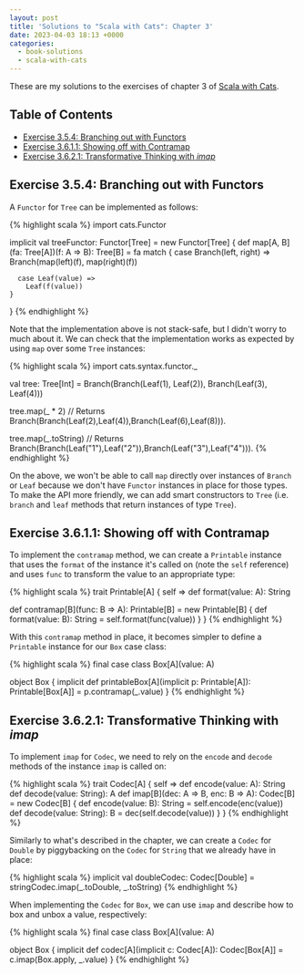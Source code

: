 ```yaml
---
layout: post
title: 'Solutions to "Scala with Cats": Chapter 3'
date: 2023-04-03 18:13 +0000
categories:
  - book-solutions
  - scala-with-cats
---
```


These are my solutions to the exercises of chapter 3 of [Scala with
Cats][scala-with-cats].

[scala-with-cats]: https://www.scalawithcats.com/

## Table of Contents

- [Exercise 3.5.4: Branching out with Functors](#exercise-354-branching-out-with-functors)
- [Exercise 3.6.1.1: Showing off with Contramap](#exercise-3611-showing-off-with-contramap)
- [Exercise 3.6.2.1: Transformative Thinking with _imap_](#exercise-3621-transformative-thinking-with-imap)

## Exercise 3.5.4: Branching out with Functors

A `Functor` for `Tree` can be implemented as follows:

{% highlight scala %}
import cats.Functor

implicit val treeFunctor: Functor[Tree] = new Functor[Tree] {
  def map[A, B](fa: Tree[A])(f: A => B): Tree[B] =
    fa match {
      case Branch(left, right) =>
        Branch(map(left)(f), map(right)(f))

      case Leaf(value) =>
        Leaf(f(value))
    }
}
{% endhighlight %}

Note that the implementation above is not stack-safe, but I didn't worry to much
about it. We can check that the implementation works as expected by using `map`
over some `Tree` instances:

{% highlight scala %}
import cats.syntax.functor._

val tree: Tree[Int] = Branch(Branch(Leaf(1), Leaf(2)), Branch(Leaf(3), Leaf(4)))

tree.map(_ * 2)
// Returns Branch(Branch(Leaf(2),Leaf(4)),Branch(Leaf(6),Leaf(8))).

tree.map(_.toString)
// Returns Branch(Branch(Leaf("1"),Leaf("2")),Branch(Leaf("3"),Leaf("4"))).
{% endhighlight %}

On the above, we won't be able to call `map` directly over instances of `Branch`
or `Leaf` because we don't have `Functor` instances in place for those types. To
make the API more friendly, we can add smart constructors to `Tree` (i.e.
`branch` and `leaf` methods that return instances of type `Tree`).

## Exercise 3.6.1.1: Showing off with Contramap

To implement the `contramap` method, we can create a `Printable` instance that
uses the `format` of the instance it's called on (note the `self` reference) and
uses `func` to transform the value to an appropriate type:

{% highlight scala %}
trait Printable[A] { self =>
  def format(value: A): String

  def contramap[B](func: B => A): Printable[B] =
    new Printable[B] {
      def format(value: B): String =
        self.format(func(value))
    }
}
{% endhighlight %}

With this `contramap` method in place, it becomes simpler to define a
`Printable` instance for our `Box` case class:

{% highlight scala %}
final case class Box[A](value: A)

object Box {
  implicit def printableBox[A](implicit p: Printable[A]): Printable[Box[A]] =
    p.contramap(_.value)
}
{% endhighlight %}

## Exercise 3.6.2.1: Transformative Thinking with _imap_

To implement `imap` for `Codec`, we need to rely on the `encode` and `decode`
methods of the instance `imap` is called on:

{% highlight scala %}
trait Codec[A] { self =>
  def encode(value: A): String
  def decode(value: String): A
  def imap[B](dec: A => B, enc: B => A): Codec[B] =
    new Codec[B] {
      def encode(value: B): String = self.encode(enc(value))
      def decode(value: String): B = dec(self.decode(value))
    }
}
{% endhighlight %}

Similarly to what's described in the chapter, we can create a `Codec` for
`Double` by piggybacking on the `Codec` for `String` that we already have in
place:

{% highlight scala %}
implicit val doubleCodec: Codec[Double] =
  stringCodec.imap(_.toDouble, _.toString)
{% endhighlight %}

When implementing the `Codec` for `Box`, we can use `imap` and describe how to
box and unbox a value, respectively:

{% highlight scala %}
final case class Box[A](value: A)

object Box {
  implicit def codec[A](implicit c: Codec[A]): Codec[Box[A]] =
    c.imap(Box.apply, _.value)
}
{% endhighlight %}
